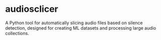 # audiosclicer
A Python tool for automatically slicing audio files based on silence detection, designed for creating ML datasets and processing large audio collections.
